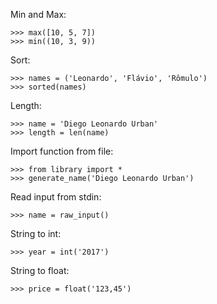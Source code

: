 Min and Max:
```
>>> max([10, 5, 7])
>>> min((10, 3, 9))
```

Sort:
```
>>> names = ('Leonardo', 'Flávio', 'Rômulo')
>>> sorted(names)
```

Length:
```
>>> name = 'Diego Leonardo Urban'
>>> length = len(name)
```

Import function from file:
```
>>> from library import *
>>> generate_name('Diego Leonardo Urban')
```

Read input from stdin:
```
>>> name = raw_input()
```

String to int:
```
>>> year = int('2017')
```

String to float:
```
>>> price = float('123,45')
```
